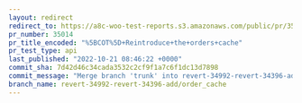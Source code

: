 ```yaml
---
layout: redirect
redirect_to: https://a8c-woo-test-reports.s3.amazonaws.com/public/pr/35014/api/index.html
pr_number: 35014
pr_title_encoded: "%5BCOT%5D+Reintroduce+the+orders+cache"
pr_test_type: api
last_published: "2022-10-21 08:46:22 +0000"
commit_sha: 7d42d46c34cada3532c2cf9f1a7c6f1dc13d7898
commit_message: "Merge branch 'trunk' into revert-34992-revert-34396-add/order_cache"
branch_name: revert-34992-revert-34396-add/order_cache
---
```

